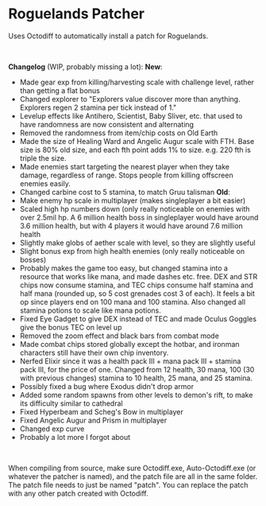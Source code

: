 # Roguelands Patcher
Uses Octodiff to automatically install a patch for Roguelands.

&nbsp;

**Changelog** (WIP, probably missing a lot):
**New**:
- Made gear exp from killing/harvesting scale with challenge level, rather than getting a flat bonus
- Changed explorer to "Explorers value discover more than anything. Explorers regen 2 stamina per tick instead of 1."
- Levelup effects like Antihero, Scientist, Baby Sliver, etc. that used to have randomness are now consistent and alternating
- Removed the randomness from item/chip costs on Old Earth
- Made the size of Healing Ward and Angelic Augur scale with FTH. Base size is 80% old size, and each fth point adds 1% to size. e.g. 220 fth is triple the size.
- Made enemies start targeting the nearest player when they take damage, regardless of range. Stops people from killing offscreen enemies easily.
- Changed carbine cost to 5 stamina, to match Gruu talisman
**Old**:
- Make enemy hp scale in multiplayer (makes singleplayer a bit easier)
- Scaled high hp numbers down (only really noticeable on enemies with over 2.5mil hp. A 6 million health boss in singleplayer would have around 3.6 million health, but with 4 players it would have around 7.6 million health
- Slightly make globs of aether scale with level, so they are slightly useful
- Slight bonus exp from high health enemies (only really noticeable on bosses)
- Probably makes the game too easy, but changed stamina into a resource that works like mana, and made dashes etc. free. DEX and STR chips now consume stamina, and TEC chips consume half stamina and half mana (rounded up, so 5 cost grenades cost 3 of each). It feels a bit op since players end on 100 mana and 100 stamina. Also changed all stamina potions to scale like mana potions.
- Fixed Eye Gadget to give DEX instead of TEC and made Oculus Goggles give the bonus TEC on level up
- Removed the zoom effect and black bars from combat mode
- Made combat chips stored globally except the hotbar, and ironman characters still have their own chip inventory. 
- Nerfed Elixir since it was a health pack III + mana pack III + stamina pack III, for the price of one. Changed from 12 health, 30 mana, 100 (30 with previous changes) stamina to 10 health, 25 mana, and 25 stamina.
- Possibly fixed a bug where Exodus didn't drop armor
- Added some random spawns from other levels to demon's rift, to make its difficulty similar to cathedral
- Fixed Hyperbeam and Scheg's Bow in multiplayer
- Fixed Angelic Augur and Prism in multiplayer
- Changed exp curve
- Probably a lot more I forgot about

&nbsp;

When compiling from source, make sure Octodiff.exe, Auto-Octodiff.exe (or whatever the patcher is named), and the patch file are all in the same folder. The patch file needs to just be named "patch". You can replace the patch with any other patch created with Octodiff.
